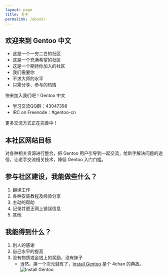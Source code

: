 ```yaml
---
layout: page
title: 关于
permalink: /about/
---
```


## 欢迎来到 Gentoo 中文


* 这是一个一穷二白的社区
* 这是一个充满希望的社区
* 这是一个期待你加入的社区
* 我们需要你
* 不求大师的水平
* 只需分享、参与的热情

快来加入我们吧！Gentoo 中文

* 学习交流QQ群：43047398
* IRC on Freenode：#gentoo-cn

更多交流方式正在完善中！

## 本社区网站目标

对各种相关资源进行整合，把 Gentoo 用户引导到一起交流，给新手解决问题的途径，让老手交流相关技术，降低 Gentoo 入门门槛。

## 参与社区建设，我能做些什么？

1. 翻译工作
2. 各种安装教程及经验分享
3. 主动的帮助
4. 记录并更正网上错误信息
5. 其他

## 我能得到什么？

1. 别人的感谢
2. 自己水平的提高
3. 没有物质或金钱上的奖励，没有妹子
   - 当然，换一个次元就有了，[Install Gentoo](http://knowyourmeme.com/memes/install-gentoo) 是个 4chan 的典故。
   ![Install Gentoo](https://oss.aliyuncs.com/file-share/onii-chan-install-gentoo.gif)
